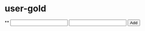 # user-gold
<!DOCTYPE html>
<html> **
<head><title>Calculator</title></read>
<body>
  <input id="num1" type="number">
  <input id="num2" type="number">
  <button onclick="add()">Add</button>
  <p
    id="result"></p>

  <script>
    function (add) {
      const a = parseFloat(document.getElementById("num1").value);
      const b = parseFloat(document.getElementById("num2").value);
      document.getElementById("result").innerText = "Result: " + (a +b );
    }
  </script>
</body>
</html>
